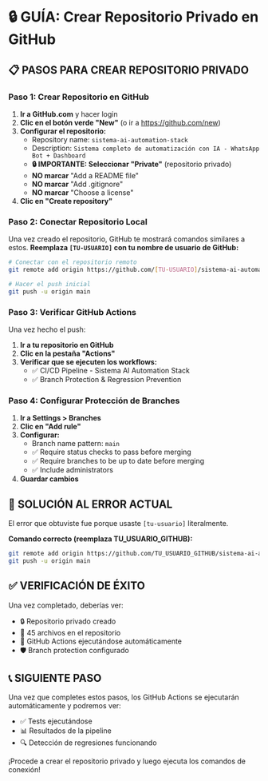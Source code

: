 # 🔒 GUÍA: Crear Repositorio Privado en GitHub

## 📋 PASOS PARA CREAR REPOSITORIO PRIVADO

### Paso 1: Crear Repositorio en GitHub
1. **Ir a GitHub.com** y hacer login
2. **Clic en el botón verde "New"** (o ir a https://github.com/new)
3. **Configurar el repositorio:**
   - Repository name: `sistema-ai-automation-stack`
   - Description: `Sistema completo de automatización con IA - WhatsApp Bot + Dashboard`
   - **🔒 IMPORTANTE: Seleccionar "Private"** (repositorio privado)
   - **NO marcar** "Add a README file"
   - **NO marcar** "Add .gitignore"
   - **NO marcar** "Choose a license"
4. **Clic en "Create repository"**

### Paso 2: Conectar Repositorio Local
Una vez creado el repositorio, GitHub te mostrará comandos similares a estos.
**Reemplaza `[TU-USUARIO]` con tu nombre de usuario de GitHub:**

```bash
# Conectar con el repositorio remoto
git remote add origin https://github.com/[TU-USUARIO]/sistema-ai-automation-stack.git

# Hacer el push inicial
git push -u origin main
```

### Paso 3: Verificar GitHub Actions
Una vez hecho el push:
1. **Ir a tu repositorio en GitHub**
2. **Clic en la pestaña "Actions"**
3. **Verificar que se ejecuten los workflows:**
   - ✅ CI/CD Pipeline - Sistema AI Automation Stack
   - ✅ Branch Protection & Regression Prevention

### Paso 4: Configurar Protección de Branches
1. **Ir a Settings > Branches**
2. **Clic en "Add rule"**
3. **Configurar:**
   - Branch name pattern: `main`
   - ✅ Require status checks to pass before merging
   - ✅ Require branches to be up to date before merging
   - ✅ Include administrators
4. **Guardar cambios**

## 🚨 SOLUCIÓN AL ERROR ACTUAL

El error que obtuviste fue porque usaste `[tu-usuario]` literalmente. 

**Comando correcto (reemplaza TU_USUARIO_GITHUB):**
```bash
git remote add origin https://github.com/TU_USUARIO_GITHUB/sistema-ai-automation-stack.git
git push -u origin main
```

## ✅ VERIFICACIÓN DE ÉXITO

Una vez completado, deberías ver:
- 🔒 Repositorio privado creado
- 📁 45 archivos en el repositorio
- 🤖 GitHub Actions ejecutándose automáticamente
- 🛡️ Branch protection configurado

## 📞 SIGUIENTE PASO

Una vez que completes estos pasos, los GitHub Actions se ejecutarán automáticamente y podremos ver:
- ✅ Tests ejecutándose
- 📊 Resultados de la pipeline
- 🔍 Detección de regresiones funcionando

¡Procede a crear el repositorio privado y luego ejecuta los comandos de conexión!